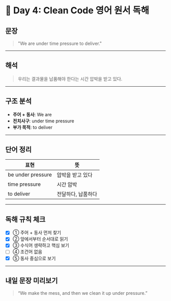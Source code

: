 # 📘 Day 4: Clean Code 영어 원서 독해

## 문장

> "We are under time pressure to deliver."

---

## 해석

> 우리는 결과물을 납품해야 한다는 시간 압박을 받고 있다.

---

## 구조 분석

- **주어 + 동사**: We are
- **전치사구**: under time pressure
- **부가 목적**: to deliver

---

## 단어 정리

| 표현              | 뜻                 |
| ----------------- | ------------------ |
| be under pressure | 압박을 받고 있다   |
| time pressure     | 시간 압박          |
| to deliver        | 전달하다, 납품하다 |

---

## 독해 규칙 체크

- [x] ① 주어 + 동사 먼저 찾기
- [x] ② 앞에서부터 순서대로 읽기
- [x] ③ 수식어 생략하고 핵심 보기
- [ ] ④ 조건어 없음
- [x] ⑤ 동사 중심으로 보기

---

## 내일 문장 미리보기

> “We make the mess, and then we clean it up under pressure.”
